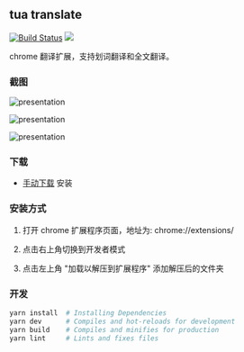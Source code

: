 ## tua translate
[![Build Status](https://travis-ci.org/Caoyiii/tua.svg?branch=master)](https://travis-ci.org/Caoyiii/tua)
![](https://img.shields.io/badge/license-MIT-000000.svg)

chrome 翻译扩展，支持划词翻译和全文翻译。

### 截图
![presentation](https://raw.githack.com/Caoyiii/tua/master/src/assets/img/cap-1.png)

![presentation](https://raw.githack.com/Caoyiii/tua/master/src/assets/img/cap-2.png)

![presentation](https://raw.githack.com/Caoyiii/tua/master/src/assets/img/cap-3.png)

### 下载
- [手动下载](https://github.com/Caoyiii/tua/releases) 安装


### 安装方式
1. 打开 chrome 扩展程序页面，地址为: chrome://extensions/

2. 点击右上角切换到开发者模式

3. 点击左上角 "加载以解压到扩展程序" 添加解压后的文件夹

### 开发

```bash
yarn install  # Installing Dependencies
yarn dev      # Compiles and hot-reloads for development
yarn build    # Compiles and minifies for production
yarn lint     # Lints and fixes files
```
